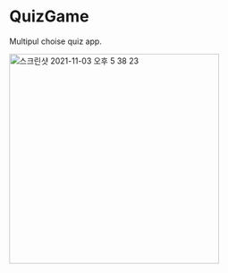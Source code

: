 # QuizGame

Multipul choise quiz app.

<img width="375" alt="스크린샷 2021-11-03 오후 5 38 23" src="https://user-images.githubusercontent.com/69520548/142389662-a15b2194-fc6d-446e-a445-58c728a71b32.png">
